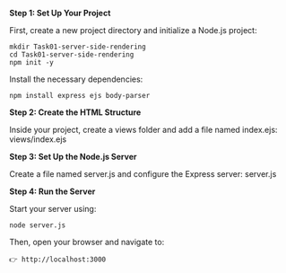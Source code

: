 **Step 1: Set Up Your Project**

  First, create a new project directory and initialize a Node.js project:
    
    mkdir Task01-server-side-rendering
    cd Task01-server-side-rendering
    npm init -y

  Install the necessary dependencies:
    
    npm install express ejs body-parser


**Step 2: Create the HTML Structure**

  Inside your project, create a views folder and add a file named index.ejs:
  views/index.ejs


**Step 3: Set Up the Node.js Server**

  Create a file named server.js and configure the Express server:
  server.js


**Step 4: Run the Server**

  Start your server using:
    
    node server.js
  
  Then, open your browser and navigate to:
    
    👉 http://localhost:3000

